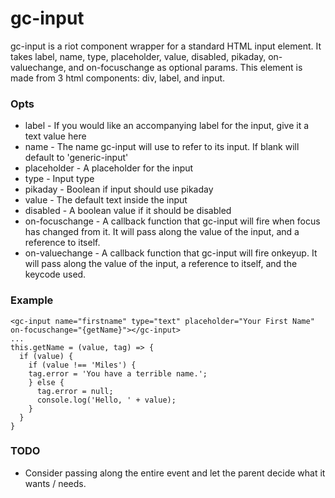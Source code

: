 # gc-input
gc-input is a riot component wrapper for a standard HTML input element.  It takes label, name, type, placeholder, value, 
disabled, pikaday, on-valuechange, and on-focuschange as optional params.  This element is made from 3 html components: div, label,
and input.

### Opts
* label - If you would like an accompanying label for the input, give it a text value here
* name - The name gc-input will use to refer to its input.  If blank will default to 'generic-input'
* placeholder - A placeholder for the input
* type - Input type
* pikaday - Boolean if input should use pikaday
* value - The default text inside the input
* disabled - A boolean value if it should be disabled
* on-focuschange - A callback function that gc-input will fire when focus has changed from it.  It will pass along the value 
of the input, and a reference to itself.
* on-valuechange - A callback function that gc-input will fire onkeyup.  It will pass along the value of the input,
a reference to itself, and the keycode used.

### Example
```
<gc-input name="firstname" type="text" placeholder="Your First Name" on-focuschange="{getName}"></gc-input>
...
this.getName = (value, tag) => {
  if (value) {
    if (value !== 'Miles') {
    tag.error = 'You have a terrible name.';
    } else {
      tag.error = null;
      console.log('Hello, ' + value);
    }
  }
}
```

### TODO
* Consider passing along the entire event and let the parent decide what it wants / needs.